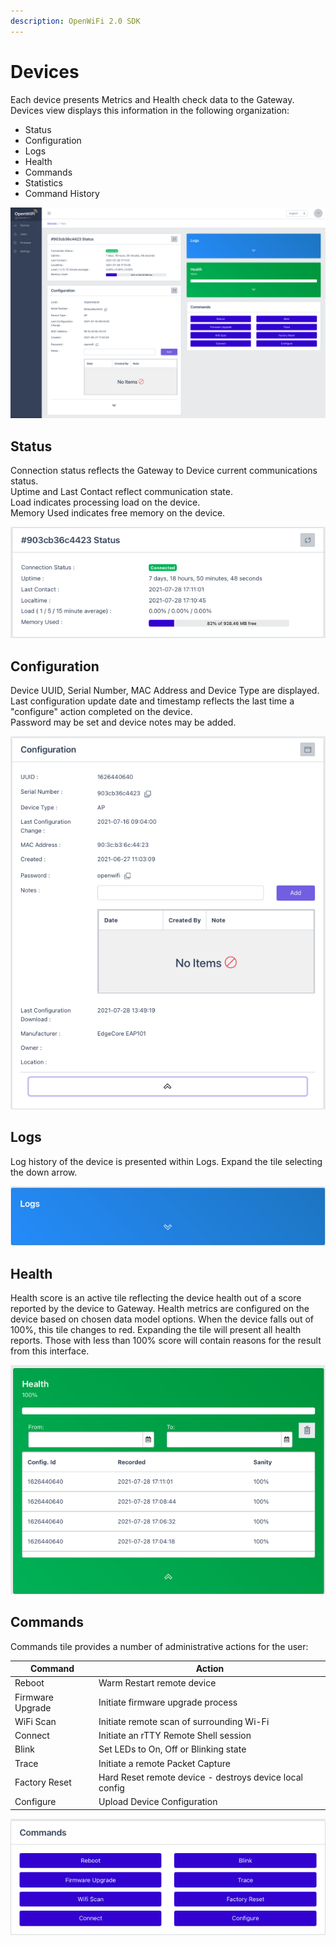 ```yaml
---
description: OpenWiFi 2.0 SDK
---
```


# Devices

Each device presents Metrics and Health check data to the Gateway. Devices view displays this information in the following organization:

* Status
* Configuration
* Logs
* Health
* Commands
* Statistics
* Command History

![Initial Device View](../../.gitbook/assets/screen-shot-2021-07-28-at-5.15.03-pm.png)

## Status

Connection status reflects the Gateway to Device current communications status.\
Uptime and Last Contact reflect communication state.\
Load indicates processing load on the device.\
Memory Used indicates free memory on the device.

![Device Status](../../.gitbook/assets/screen-shot-2021-07-28-at-5.17.59-pm.png)

## Configuration

Device UUID, Serial Number, MAC Address and Device Type are displayed.\
Last configuration update date and timestamp reflects the last time a "configure" action completed on the device.\
Password may be set and device notes may be added.

![Device view Configuration Panel](../../.gitbook/assets/screen-shot-2021-07-28-at-5.21.07-pm.png)

## Logs

Log history of the device is presented within Logs. Expand the tile selecting the down arrow.

![](../../.gitbook/assets/screen-shot-2021-07-28-at-5.25.29-pm.png)

## Health

Health score is an active tile reflecting the device health out of a score reported by the device to Gateway. Health metrics are configured on the device based on chosen data model options. When the device falls out of 100%, this tile changes to red. Expanding the tile will present all health reports. Those with less than 100% score will contain reasons for the result from this interface.

![](../../.gitbook/assets/screen-shot-2021-07-28-at-5.24.00-pm.png)

## Commands

Commands tile provides a number of administrative actions for the user:

| Command          | Action                                                  |
| ---------------- | ------------------------------------------------------- |
| Reboot           | Warm Restart remote device                              |
| Firmware Upgrade | Initiate firmware upgrade process                       |
| WiFi Scan        | Initiate remote scan of surrounding Wi-Fi               |
| Connect          | Initiate an rTTY Remote Shell session                   |
| Blink            | Set LEDs to On, Off or Blinking state                   |
| Trace            | Initiate a remote Packet Capture                        |
| Factory Reset    | Hard Reset remote device - destroys device local config |
| Configure        | Upload Device Configuration                             |

![Commands Tile](../../.gitbook/assets/screen-shot-2021-07-28-at-5.25.50-pm.png)
